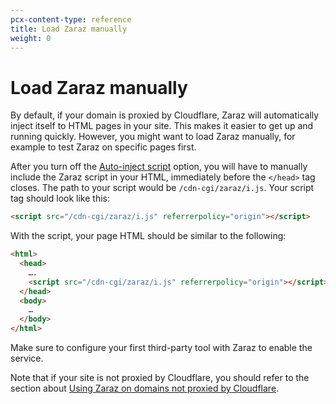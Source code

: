 ```yaml
---
pcx-content-type: reference
title: Load Zaraz manually
weight: 0
---
```


# Load Zaraz manually

By default, if your domain is proxied by Cloudflare, Zaraz will automatically inject itself to HTML pages in your site. This makes it easier to get up and running quickly. However, you might want to load Zaraz manually, for example to test Zaraz on specific pages first.

After you turn off the [Auto-inject script](/zaraz/reference/settings/#auto-inject-script) option, you will have to manually include the Zaraz script in your HTML, immediately before the `</head>` tag closes. The path to your script would be `/cdn-cgi/zaraz/i.js`. Your script tag should look like this:

```html
<script src="/cdn-cgi/zaraz/i.js" referrerpolicy="origin"></script>
```

With the script, your page HTML should be similar to the following:

```html
<html>
  <head>
    ….
    <script src="/cdn-cgi/zaraz/i.js" referrerpolicy="origin"></script>
  </head>
  <body>
    …
  </body>
</html>
```
Make sure to configure your first third-party tool with Zaraz to enable the service. 

Note that if your site is not proxied by Cloudflare, you should refer to the section about [Using Zaraz on domains not proxied by Cloudflare](/zaraz/advanced/domains-not-proxied/).
